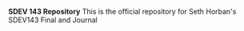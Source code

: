 **SDEV 143 Repository**
This is the official repository for Seth Horban's SDEV143 Final and Journal
